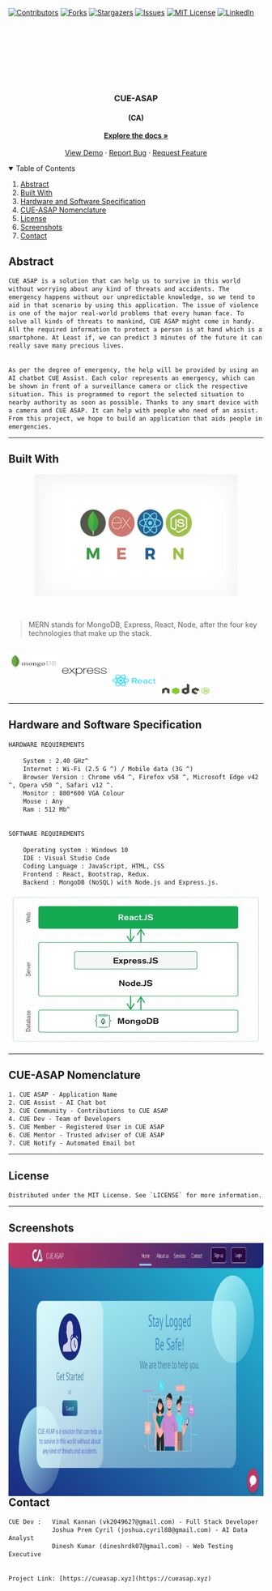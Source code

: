 <!--
*** Thanks for checking out the Best-README-Template. If you have a suggestion
*** that would make this better, please fork the repo and create a pull request
*** or simply open an issue with the tag "enhancement".
*** Thanks again! Now go create something AMAZING! :D
-->



<!-- PROJECT SHIELDS -->
<!--
*** I'm using markdown "reference style" links for readability.
*** Reference links are enclosed in brackets [ ] instead of parentheses ( ).
*** See the bottom of this document for the declaration of the reference variables
*** for contributors-url, forks-url, etc. This is an optional, concise syntax you may use.
*** https://www.markdownguide.org/basic-syntax/#reference-style-links
-->
[![Contributors][contributors-shield]][contributors-url]
[![Forks][forks-shield]][forks-url]
[![Stargazers][stars-shield]][stars-url]
[![Issues][issues-shield]][issues-url]
[![MIT License][license-shield]][license-url]
[![LinkedIn][linkedin-shield]][linkedin-url]



<!-- PROJECT LOGO -->
<br />
<p align="center">
  <a href="https://github.com/CUE-ASAP/Main-Web">
    <img src="images/CUE asap LOGO Black.gif" alt="Logo" width="120" height="80">
  </a>

  <h3 align="center">CUE-ASAP</h3>
  <h4 align="center">(CA)</h4>

  <p align="center">
    <a href="https://github.com/CUE-ASAP/Main-Web"><strong>Explore the docs »</strong></a>
    <br />
    <br />
    <a href="https://github.com/CUE-ASAP/Main-Web">View Demo</a>
    ·
    <a href="https://github.com/CUE-ASAP/Main-Web/issues">Report Bug</a>
    ·
    <a href="https://github.com/CUE-ASAP/Main-Web/issues">Request Feature</a>
  </p>
</p>



<!-- TABLE OF CONTENTS -->
<details open="open">
  <summary>Table of Contents</summary>
  <ol>
    <li><a href="#abstract">Abstract</a>
    <li><a href="#built-with">Built With</a></li>
    <li><a href="#hardware-and-software-specification">Hardware and Software Specification</a></li>
    <li><a href="#CUE-ASAP-nomenclature">CUE-ASAP Nomenclature</a></li>
	<li><a href="#license">License</a></li>
	<li><a href="#screenshots">Screenshots</a></li>
    <li><a href="#contact">Contact</a></li>
  </ol>
</details>



<!-- ABSTRACT -->
## Abstract

    CUE ASAP is a solution that can help us to survive in this world without worrying about any kind of threats and accidents. The emergency happens without our unpredictable knowledge, so we tend to aid in that scenario by using this application. The issue of violence is one of the major real-world problems that every human face. To solve all kinds of threats to mankind, CUE ASAP might come in handy. All the required information to protect a person is at hand which is a smartphone. At Least if, we can predict 3 minutes of the future it can really save many precious lives. 


    As per the degree of emergency, the help will be provided by using an AI chatbot CUE Assist. Each color represents an emergency, which can be shown in front of a surveillance camera or click the respective situation. This is programmed to report the selected situation to nearby authority as soon as possible. Thanks to any smart device with a camera and CUE ASAP. It can help with people who need of an assist. From this project, we hope to build an application that aids people in emergencies. 

---

## Built With

  <p align="center">
    <img src="images/mern-stack.jpg" alt="" width="400" height="240">
  </p>
  <br/>

> MERN stands for MongoDB, Express, React, Node, after the four key technologies that make up the stack. 
  
  <br />
  <div style="display:inline; white-space:nowrap;"> 
  <a href="" target="_blank" ><img src="images/mongodb.svg" alt="" align="left" width="100" height="40"></a>
  </div>
  <br />
  <div style="display:inline; white-space:nowrap;"> 
  <a href="" target="_blank" ><img src="images/expressjs.svg" alt="" align="left" width="100" height="40"></a>
  </div>
  <br />
  <div style="display:inline; white-space:nowrap;"> 
  <a href="" target="_blank" ><img src="images/reactjs.svg" alt="" align="left" width="100" height="40"></a>
  </div>
  <br />
  <div style="display:inline; white-space:nowrap;"> 
  <a href="" target="_blank" ><img src="images/nodejs.svg" alt="" align="left" width="100" height="40"></a>
  </div>
  <br />
  <br />

---

<!-- HARDWARE AND SOFTWARE SPECIFICATION  -->
## Hardware and Software Specification

    HARDWARE REQUIREMENTS 

        System : 2.40 GHz^ 
        Internet : Wi-Fi (2.5 G ^) / Mobile data (3G ^) 
        Browser Version : Chrome v64 ^, Firefox v58 ^, Microsoft Edge v42 ^, Opera v50 ^, Safari v12 ^. 
        Monitor : 800*600 VGA Colour 
        Mouse : Any 
        Ram : 512 Mb^ 
  
 
    SOFTWARE REQUIREMENTS 

        Operating system : Windows 10 
        IDE : Visual Studio Code 
        Coding Language : JavaScript, HTML, CSS 
        Frontend : React, Bootstrap, Redux. 
        Backend : MongoDB (NoSQL) with Node.js and Express.js. 

<p align="center">
    <img src="images/mern-stack-arch.jpg" alt="" width="500" height="300">
</p>

---

<!--CUE-ASAP NOMENCLATURE -->
## CUE-ASAP Nomenclature

    1. CUE ASAP - Application Name 
    2. CUE Assist - AI Chat bot 
    3. CUE Community - Contributions to CUE ASAP 
    4. CUE Dev - Team of Developers 
    5. CUE Member - Registered User in CUE ASAP 
    6. CUE Mentor - Trusted adviser of CUE ASAP 
    7. CUE Notify - Automated Email bot 

---

<!-- LICENSE -->
## License

    Distributed under the MIT License. See `LICENSE` for more information.

---

<!-- SCREENSHOTS -->
## Screenshots

<p align="center">
  <div style="display:inline; white-space:nowrap;"> 
   <img src="images/Cue-asap-web.jpg" alt="" align="left" width="1200" height="500">
   <br />
  </div>
</p> 

---

<!-- CONTACT -->
## Contact

    CUE Dev :   Vimal Kannan (vk2049627@gmail.com) - Full Stack Developer
                Joshua Prem Cyril (joshua.cyril88@gmail.com) - AI Data Analyst
                Dinesh Kumar (dineshrdk07@gmail.com) - Web Testing Executive


    Project Link: [https://cueasap.xyz](https://cueasap.xyz)






<!-- MARKDOWN LINKS & IMAGES -->
<!-- https://www.markdownguide.org/basic-syntax/#reference-style-links -->
[contributors-shield]: https://img.shields.io/github/contributors/CUE-ASAP/Main-Web.svg?style=for-the-badge
[contributors-url]: https://github.com/CUE-ASAP/Main-Web/graphs/contributors
[forks-shield]: https://img.shields.io/github/forks/CUE-ASAP/Main-Web.svg?style=for-the-badge
[forks-url]: https://github.com/CUE-ASAP/Main-Web/network/members
[stars-shield]: https://img.shields.io/github/stars/CUE-ASAP/Main-Web.svg?style=for-the-badge
[stars-url]: https://github.com/CUE-ASAP/Main-Web/stargazers
[issues-shield]: https://img.shields.io/github/issues/CUE-ASAP/Main-Web.svg?style=for-the-badge
[issues-url]: https://github.com/CUE-ASAP/Main-Web/issues
[license-shield]: https://img.shields.io/github/license/CUE-ASAP/Main-Web.svg?style=for-the-badge
[license-url]: https://github.com/CUE-ASAP/Main-Web/blob/main/LICENSE
[linkedin-shield]: https://img.shields.io/badge/-LinkedIn-black.svg?style=for-the-badge&logo=linkedin&colorB=555
[linkedin-url]: https://linkedin.com/in/Vk-Demon